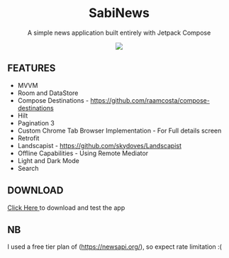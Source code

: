 <h1 align="center">SabiNews</h1>

<p align="center">
 A simple news application built entirely with Jetpack Compose
</p>

<p align="center">
  <img src ="https://user-images.githubusercontent.com/39574228/176754149-fb765f79-ecf1-417d-b08c-854c3559dd2d.png" >
</p>

## FEATURES

* MVVM
* Room and DataStore 
* Compose Destinations - https://github.com/raamcosta/compose-destinations
* Hilt
* Pagination 3
* Custom Chrome Tab Browser Implementation - For Full details screen
* Retrofit
* Landscapist - https://github.com/skydoves/Landscapist
* Offline Capabilities - Using Remote Mediator
* Light and Dark Mode
* Search

## DOWNLOAD
<a href="https://github.com/ibrajix/SabiNews/releases/download/v1.0/sabi-newsv1.apk">Click Here </a> to download and test the app

## NB
I used a free tier plan of (https://newsapi.org/), so expect rate limitation :(

